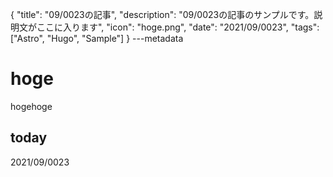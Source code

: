 {
  "title": "09/0023の記事",
  "description": "09/0023の記事のサンプルです。説明文がここに入ります",
  "icon": "hoge.png",
  "date": "2021/09/0023",
  "tags": ["Astro", "Hugo", "Sample"]
}
---metadata

# hoge
hogehoge

## today
2021/09/0023